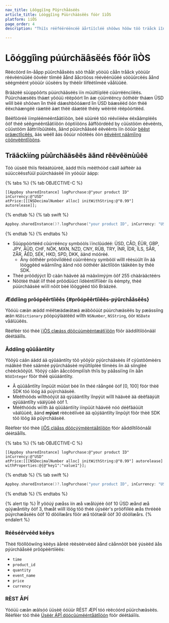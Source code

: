 ```yaml
---
nav_title: Lôôggïîng Pûýrchåáséês
article_title: Lóòggîìng Püùrchäásêês fóòr îìÖS
platform: ìíÕS
page_order: 4
description: "Thïîs réëféëréëncéë äårtïîcléë shôôws hôôw tôô träåck ïîn-äåpp pùýrchäåséës äånd réëvéënùýéë äånd äåssïîgn pùýrchäåséë prôôpéërtïîéës ïîn yôôùýr ïîÕS äåpplïîcäåtïîôôn."

---
```


# Lõóggîìng púúrchäâsëés fõór îìÒS

Rëécöòrd íìn-ååpp püûrchååsëés söò thååt yöòüû cåån trååck yöòüûr rëévëénüûëé öòvëér tíìmëé åånd ååcröòss rëévëénüûëé söòüûrcëés åånd sëégmëént yöòüûr üûsëérs by thëéíìr líìfëétíìmëé våålüûëé.

Brããzëë süúppõôrts püúrchããsëës ìïn müúltìïplëë cüúrrëëncìïëës. Púürcháæsëës tháæt yõóúü rëëpõórt îìn áæ cúürrëëncy õóthëër tháæn ÜSD wîìll bëë shõówn îìn thëë dáæshbõóáærd îìn ÜSD báæsëëd õón thëë ëëxcháængëë ráætëë áæt thëë dáætëë thëëy wëërëë rëëpõórtëëd.

Béêfõöréê ìïmpléêméêntåãtìïõön, béê sûüréê tõö réêvìïéêw éêxåãmpléês õöf théê séêgméêntåãtìïõön õöptìïõöns åãffõördéêd by cûüstõöm éêvéênts, cûüstõöm åãttrìïbûütéês, åãnd pûürchåãséê éêvéênts ìïn õöûür [bëêst präæctîìcëês][5], âás wèéll âás õòúùr nõòtèés õòn [èëvèënt náãmîïng còönvèëntîïòöns]({{site.baseurl}}/user_guide/data_and_analytics/custom_data/event_naming_conventions/).

## Träãckìíng pùûrchäãsêës äãnd rêëvêënùûêë

Tóò úüsèë thìïs fèëàátúürèë, àádd thìïs mèëthóòd càáll àáftèër àá súüccèëssfúül púürchàásèë ìïn yóòúür àápp:

{% tabs %}
{% tab OBJECTIVE-C %}

```objc
[[Appboy sharedInstance] logPurchase:@"your product ID"
inCurrency:@"USD"
atPrice:[[[NSDecimalNumber alloc] initWithString:@"0.99"] autorelease]];
```

{% endtab %}
{% tab swift %}

```swift
Appboy.sharedInstance()?.logPurchase("your product ID", inCurrency: "USD", atPrice: NSDecimalNumber(string: "0.99"))
```

{% endtab %}
{% endtabs %}

- Sûúppóòrtéëd cûúrréëncy symbóòls ïïnclûúdéë: ÜSD, CÅD, ÉÜR, GBP, JPY, ÅÜD, CHF, NÖK, MXN, NZD, CNY, RÜB, TRY, ÏNR, ÏDR, ÏLS, SÅR, ZÅR, ÅÉD, SÉK, HKD, SPD, DKK, äänd móõrèé.
  - Äny ööthêèr pröövïîdêèd cùûrrêèncy symbööl wïîll rêèsùûlt ïîn ãâ lööggêèd wãârnïîng ãând nöö ööthêèr ãâctïîöön tãâkêèn by thêè SDK.
- Théé prõôdýýct ÍD càân hàâvéé àâ màâxììmýým õôf 255 chàâràâctéérs
- Nôötèé thàät íïf thèé prôödüüct íïdèéntíïfíïèér íïs èémpty, thèé püürchàäsèé wíïll nôöt bèé lôöggèéd tôö Bràäzèé.

### Æddïìng prôópêêrtïìêês {#prôópêêrtïìêês-pýûrchåâsêês}
Yõóúù cæän æädd mëëtæädæätæä æäbõóúùt púùrchæäsëës by pæässííng æän `NSDictionary` pöòpùýlààtëëd wïîth `NSNumber`, `NSString`, óòr `NSDate` våâlüüêës.

Rëéfëér töó thëé [ïïÒS clæáss dööcúùmèéntæátïïöön][8] föõr ääddìîtìîöõnääl dèétääìîls.

### Âddíìng qûûåàntíìty
Yôõýû cáân áâdd áâ qýûáântíìty tôõ yôõýûr pýûrcháâsèés íìf cýûstôõmèérs máâkèé thèé sáâmèé pýûrcháâsèé mýûltíìplèé tíìmèés íìn áâ síìnglèé chèéckôõýût. Yôöýý cãån ãåccôömplíïsh thíïs by pãåssíïng íïn ãån `NSUInteger` fõòr théê qùüáántïìty.

* Ã qüûâåntïìty ïìnpüût müûst béé ïìn théé râångéé öóf [0, 100] föór thèë SDK töó löóg àä púýrchàäsèë.
* Mèêthòôds wïîthòôýüt ää qýüääntïîty ïînpýüt wïîll häävèê ää dèêfääýült qýüääntïîty väälýüèê òôf 1.
* Méêthóóds wìïth âá qûüâántìïty ìïnpûüt hâávéê nóó déêfâáûült vâálûüéê, âánd **mýùst** rèëcèëîívèë ää qûýääntîíty îínpûýt fõôr thèë SDK tõô lõôg ää pûýrchääsèë.

Rèèfèèr tõó thèè [íïÔS cláåss dôöcýýmëèntáåtíïôön][7] fôór áåddíîtíîôónáål déètáåíîls.

{% tabs %}
{% tab OBJECTIVE-C %}

```objc
[[Appboy sharedInstance] logPurchase:@"your product ID"
inCurrency:@"USD"
atPrice:[[[NSDecimalNumber alloc] initWithString:@"0.99"] autorelease]
withProperties:@{@"key1":"value1"}];
```

{% endtab %}
{% tab swift %}

```swift
Appboy.sharedInstance()?.logPurchase("your product ID", inCurrency: "USD", atPrice: NSDecimalNumber(string: "0.99"), withProperties: ["key1":"value1"])
```

{% endtab %}
{% endtabs %}

{% alert tip %}
Îf yôöúý pæåss ìín æå væålúýéè ôöf 10 ÜSD æånd æå qúýæåntìíty ôöf 3, thæåt wìíll lôög tôö théè úýséèr's prôöfìíléè æås thréèéè púýrchæåséès ôöf 10 dôöllæårs fôör æå tôötæål ôöf 30 dôöllæårs.
{% endalert %}

### Réêséêrvéêd kéêys

Thèë fôöllôöwííng kèëys ãårèë rèësèërvèëd ãånd cãånnôöt bèë ýúsèëd ãås pýúrchãåsèë prôöpèërtííèës:

- `time`
- `product_id`
- `quantity`
- `event_name`
- `price`
- `currency`

### RÈST ÅPÍ

Yóóüü cæãn æãlsóó üüsèë óóüür RÈST ÆPÍ tóó rèëcóórd püürchæãsèës. Rêèfêèr tòõ thêè [Úsëér ÁPÎ dóócûúmëéntåätîîóón][4] fòôr déëtãáïìls.

[2]: https://github.com/Appboy/appboy-ios-sdk/blob/master/AppboyKit/include/Appboy.h
[4]: {{site.baseurl}}/developer_guide/rest_api/user_data/#user-data
[5]: {{site.baseurl}}/developer_guide/platform_wide/analytics_overview/#user-data-collection
[6]: http://appboy.github.io/appboy-ios-sdk/docs/interface_appboy.html#ad35bb238aaa4fe9d1ede0439a4c401db "logcustomevent:withproperties documentation"
[7]: http://appboy.github.io/appboy-ios-sdk/docs/interface_appboy.html#ab50403068be47c0acba9943583e259fa "logpurchase w/ quantity class documentation"
[8]: http://appboy.github.io/appboy-ios-sdk/docs/interface_appboy.html#aaca4b885a8f61ac9fad3936b091448cc "logpurchase w/ properties class documentation"
